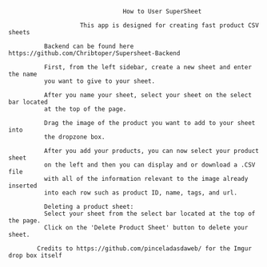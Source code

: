                                     How to User SuperSheet

                        This app is designed for creating fast product CSV sheets

              Backend can be found here https://github.com/Chribtoper/Supersheet-Backend
            
              First, from the left sidebar, create a new sheet and enter the name
              you want to give to your sheet.

              After you name your sheet, select your sheet on the select bar located
              at the top of the page.

              Drag the image of the product you want to add to your sheet into
              the dropzone box.

              After you add your products, you can now select your product sheet
              on the left and then you can display and or download a .CSV file
              with all of the information relevant to the image already inserted
              into each row such as product ID, name, tags, and url.

              Deleting a product sheet:
              Select your sheet from the select bar located at the top of the page.
              Click on the 'Delete Product Sheet' button to delete your sheet.
            
            Credits to https://github.com/pinceladasdaweb/ for the Imgur drop box itself

